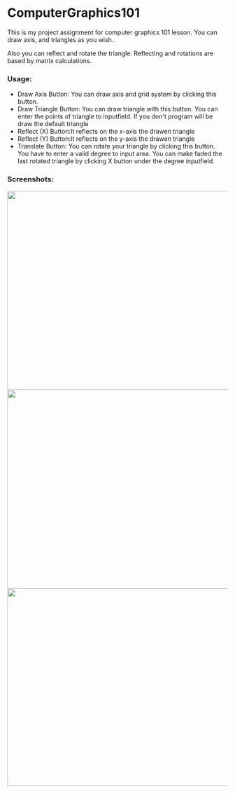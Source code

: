 # ComputerGraphics101
<p>This is my project assignment for computer graphics 101 lesson. You can draw axis, and triangles as you wish.</p>
<p>Also you can reflect and rotate the triangle. Reflecting and rotations are based by matrix calculations.</p>

<h3>Usage:</h3>
<ul>
  <li>Draw Axis Button: You can draw axis and grid system by clicking this button.</li>
  <li>Draw Triangle Button: You can draw triangle with this button. You can enter the points of triangle to inputfield. If you don't program will be draw the default triangle</li>
  <li>Reflect (X) Button:It reflects on the x-axis the drawen triangle</li>
  <li>Reflect (Y) Button:It reflects on the y-axis the drawen triangle</li>
  <li>Translate Button: You can rotate your triangle by clicking this button. You have to enter a valid degree to input area. You can make faded the last rotated triangle by clicking X button under the degree inputfield.</li>
</ul>

<h3>Screenshots:</h3>

<div>
  <img width="793" height="454" align="left" src="https://i.hizliresim.com/4gkh0G.png">
  <img width="796" height="454" align="left" src="https://i.hizliresim.com/03DX2F.png">
  <img width="781" height="451" align="left" src="https://i.hizliresim.com/QLG2fB.png">
</div>
